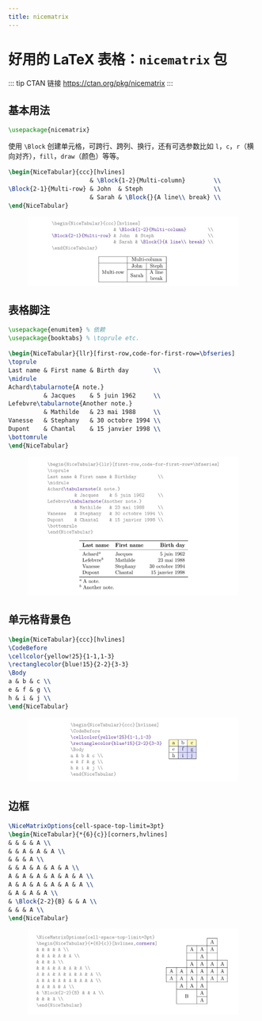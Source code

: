 ```yaml
---
title: nicematrix
---
```


# 好用的 LaTeX 表格：`nicematrix` 包

::: tip CTAN 链接
<https://ctan.org/pkg/nicematrix>
:::

## 基本用法

```latex
\usepackage{nicematrix}
```

使用 `\Block` 创建单元格，可跨行、跨列、换行，还有可选参数比如 `l`，`c`，`r`（横向对齐），`fill`，`draw`（颜色）等等。

```latex
\begin{NiceTabular}{ccc}[hvlines]
                       & \Block{1-2}{Multi-column}        \\
\Block{2-1}{Multi-row} & John  & Steph                    \\
                       & Sarah & \Block{}{A line\\ break} \\
\end{NiceTabular}
```

<figure>
  <img src="./imgs/nicematrix-basic.png" alt="basic">
</figure>

## 表格脚注

```latex
\usepackage{enumitem} % 依赖
\usepackage{booktabs} % \toprule etc.
```

```latex
\begin{NiceTabular}{llr}[first-row,code-for-first-row=\bfseries]
\toprule
Last name & First name & Birth day       \\
\midrule
Achard\tabularnote{A note.}
          & Jacques    & 5 juin 1962     \\
Lefebvre\tabularnote{Another note.}
          & Mathilde   & 23 mai 1988     \\
Vanesse   & Stephany   & 30 octobre 1994 \\
Dupont    & Chantal    & 15 janvier 1998 \\
\bottomrule
\end{NiceTabular}
```

<figure>
  <img src="./imgs/nicematrix-tabularnote.png" alt="tabularnote">
</figure>

## 单元格背景色

```latex
\begin{NiceTabular}{ccc}[hvlines]
\CodeBefore
\cellcolor{yellow!25}{1-1,1-3}
\rectanglecolor{blue!15}{2-2}{3-3}
\Body
a & b & c \\
e & f & g \\
h & i & j \\
\end{NiceTabular}
```

<figure>
  <img src="./imgs/nicematrix-colorcell.png" alt="colorcell">
</figure>

## 边框

```latex
\NiceMatrixOptions{cell-space-top-limit=3pt}
\begin{NiceTabular}{*{6}{c}}[corners,hvlines]
& & & & A \\
& & A & A & A \\
& & & A \\
& & A & A & A & A \\
A & A & A & A & A & A \\
A & A & A & A & A & A \\
& A & A & A \\
& \Block{2-2}{B} & & A \\
& & & A \\
\end{NiceTabular}
```

<figure>
  <img src="./imgs/nicematrix-border.png" alt="border">
</figure>
